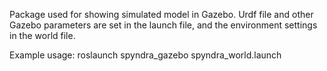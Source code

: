 Package used for showing simulated model in Gazebo.
Urdf file and other Gazebo parameters are set in the launch file, and the environment settings in the world file.

Example usage:
roslaunch spyndra\_gazebo spyndra\_world.launch